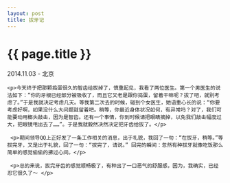 ```yaml
---
layout: post
title: 拔牙记
---
```


{{ page.title }}
================

<p class="meta"> 2014.11.03 - 北京</p>

    <p>今天终于把那颗捣蛋很久的智齿给拔掉了，慎重起见，我看了两位医生。第一个男医生的说法如下：“你的牙根已经部分被吸收了，而且它又老是跟你捣蛋，留着干嘛呢？拔了吧，就别考虑了。”于是我就决定考虑几天。等我第二次去的时候，碰到个女医生，她语重心长的说：“你要考虑好啊，如果没什么大问题就留着吧。稍等，你最近身体状况如何，有异常吗？对了，我们可能要动用榔头敲击，因为是智齿。还有一个事情，你到时候请把眼睛摘掉，以免我们敲击幅度过大，把眼镜甩出去了……”。于是我就毅然决然决定把牙齿给拔了。</p>         
    
     <p>期间领导QQ上正好发了一条工作相关的消息，出于礼貌，我回了一句：“在拔牙，稍等。”等拔完牙，又是出于礼貌，回了一句：“拔完了，请说。” 回完的瞬间：忽然有种拔牙就像吃饭那么简单的感觉偷偷的拂过心间。</p>  
      
     <p>总的来说，拔完牙齿的感觉顺畅极了，有种出了一口恶气的舒服感，因为，我确实，已经忍它很久了～ </p> 
